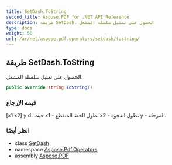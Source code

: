```yaml
---
title: SetDash.ToString
second_title: Aspose.PDF for .NET API Reference
description: طريقة SetDash. الحصول على تمثيل سلسلة المشغل
type: docs
weight: 50
url: /ar/net/aspose.pdf.operators/setdash/tostring/
---
```

## طريقة SetDash.ToString

الحصول على تمثيل سلسلة المشغل.

```csharp
public override string ToString()
```

### قيمة الإرجاع

[x1 x2] y d، حيث x1 - طول الخط المتقطع، x2 - طول الفجوة، y - المرحلة.

### انظر أيضًا

* class [SetDash](../)
* namespace [Aspose.Pdf.Operators](../../../aspose.pdf.operators/)
* assembly [Aspose.PDF](../../../)